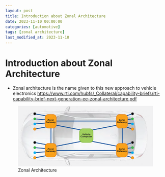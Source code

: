```yaml
---
layout: post
title: Introduction about Zonal Architecture
date: 2023-11-10 00:00:00
categories: [automotive]
tags: [zonal architecture]
last_modified_at: 2023-11-10
---
```



# Introduction about Zonal Architecture

* Zonal architecture is the name given to this new approach to vehicle electronics
https://www.rti.com/hubfs/_Collateral/capability-briefs/rti-capability-brief-next-generation-ee-zonal-architecture.pdf

<figure>
  <img src="assets/img/blogs/zonal-architechture/introduction-about-zonal-architechture-1.png" alt="Zonal Architecture">
  <figcaption>Zonal Architecture</figcaption>
</figure>